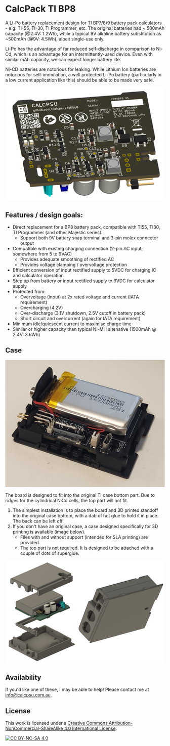 # CalcPack TI BP8

A Li-Po battery replacement design for TI BP7/8/9 battery pack calculators - e.g. TI-55, TI-30, TI Programmer, etc. The original batteries had ~ 500mAh capacity (@2.4V: 1.2Wh), while a typical 9V alkaline battery substitution as ~500mAh (@9V: 4.5Wh), albeit single-use only.

Li-Po has the advantage of far reduced self-discharge in comparison to Ni-Cd, which is an advantage for an intermittently-used device. Even with similar mAh capacity, we can expect longer battery life.

Ni-CD batteries are notorious for leaking. While Lithium Ion batteries are notorious for self-immolation, a well protected Li-Po battery (particularly in a low current application like this) should be able to be made very safe.

![Render of calcpack PCB](images/render.png)

## Features / design goals:
- Direct replacement for a BP8 battery pack, compatible with TI55, TI30, TI Programmer (and other Majestic series).
    - Support both 9V battery snap terminal and 3-pin molex connector output
- Compatible with existing charging connection (2-pin AC input; somewhere from 5 to 9VAC)
    - Provides adequate smoothing of rectified AC
    - Provides voltage clamping / overvoltage protection
- Efficient conversion of input rectified supply to 5VDC for charging IC and calculator operation
- Step up from battery or input rectified supply to 9VDC for calculator supply
- Protected from:
    - Overvoltage (input) at 2x rated voltage and current (IATA requirement)
    - Overcharging (4.2V)
    - Over-discharge (3.1V shutdown, 2.5V cutoff in battery pack)
    - Short circuit and overcurrent (again for IATA requirement)
- Minimum idle/quiescent current to maximise charge time
- Similar or higher capacity than typical Ni-MH altenative (1500mAh @ 2.4V: 3.6Wh)

## Case ##

![Photo of calcpack in original case](images/originalcase.jpg)

The board is designed to fit into the original TI case bottom part. Due to ridges for the cylindrical NiCd cells, the top part will not fit.

1. The simplest installation is to place the board and 3D printed standoff into the original case bottom, with a dab of hot glue to hold it in place. The back can be left off.
2. If you don't have an original case, a case designed specifically for 3D printing is available (image below).
    * Files with and without support (intended for SLA printing) are provided.
    * The top part is not required. It is designed to be attached with a couple of dots of superglue.

![Render of 3d printable calcpack case](images/case.png)

## Availability ##

If you'd like one of these, I may be able to help! Please contact me at info@calcpsu.com.au.
  
## License

This work is licensed under a
[Creative Commons Attribution-NonCommercial-ShareAlike 4.0 International License][cc-by-nc-sa].

[![CC BY-NC-SA 4.0][cc-by-nc-sa-image]][cc-by-nc-sa]

[cc-by-nc-sa]: http://creativecommons.org/licenses/by-nc-sa/4.0/
[cc-by-nc-sa-image]: https://licensebuttons.net/l/by-nc-sa/4.0/88x31.png
[cc-by-nc-sa-shield]: https://img.shields.io/badge/License-CC%20BY--NC--SA%204.0-lightgrey.svg
